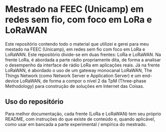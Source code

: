 # Mestrado na FEEC (Unicamp) em redes sem fio, com foco em LoRa e LoRaWAN

Este repositório contendo todo o material que utilizei e gerei para meu mestado na FEEC (Unicamp), em redes sem fio com foco em LoRa e LoRaWAN.
Este repositório divide-se em duas frentes: LoRa e LoRaWAN. Na frente LoRa, é abordada a parte rádio propriamente dita, de forma a analisar o desempenho da interface de rádio LoRa em aplicações reais. Já na frente LoRaWAN, é abordado o uso de um gateway monocanal LoRaWAN, The Things Network (como Network Server e Application Server) e um end-device LoRaWAN, de forma a compor o nível 2 da TpM (Three-phase Methodology) para construção de soluções em Internet das Coisas.

## Uso do repositório

Para melhor documentação, cada frente (LoRa e LoRaWAN) tem seu próprio README, com instruções do que existe de conteúdo e, quando aplicável, como usar em bancada a parte experimental / empírica do mestrado.

